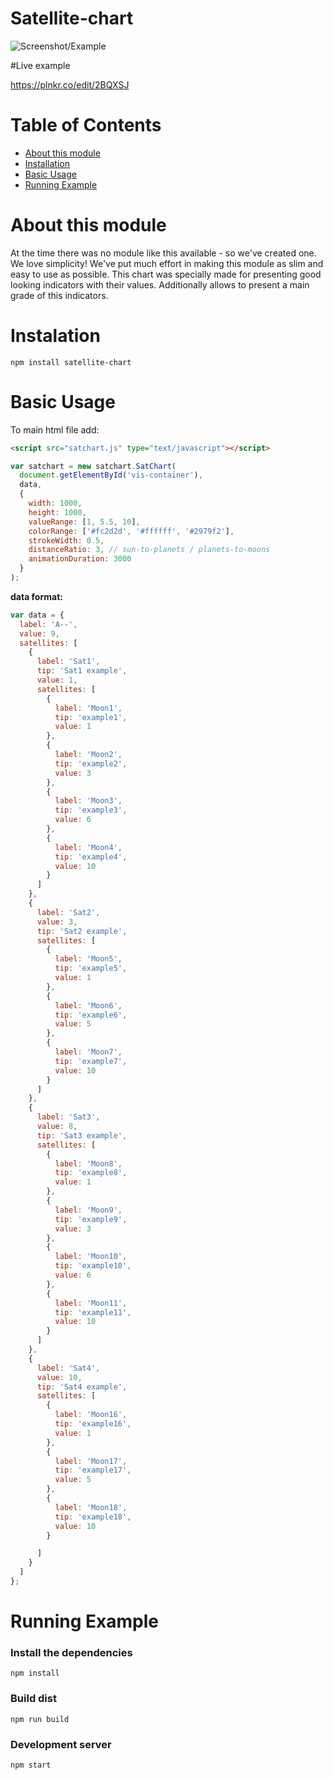 # Satellite-chart

![Screenshot/Example](http://i.imgur.com/KcAYwPql.png)

#Live example

https://plnkr.co/edit/2BQXSJ

# Table of Contents

* [About this module](#about-this-module)
* [Installation](#installation)
* [Basic Usage](#basic-usage)
* [Running Example](#running-example)

# About this module

At the time there was no module like this available - so we've created one.
We love simplicity! We've put much effort in making this module as slim and easy to use as possible.
This chart was specially made for presenting good looking indicators with their values. Additionally allows to present a main grade of this indicators.

# Instalation

`npm install satellite-chart`

# Basic Usage

To main html file add:

 ```html
 <script src="satchart.js" type="text/javascript"></script>
 ```


```javascript
var satchart = new satchart.SatChart(
  document.getElementById('vis-container'),
  data,
  {
    width: 1000,
    height: 1000,
    valueRange: [1, 5.5, 10],
    colorRange: ['#fc2d2d', '#ffffff', '#2979f2'],
    strokeWidth: 0.5,
    distanceRatio: 3, // sun-to-planets / planets-to-moons
    animationDuration: 3000
  }
);
```

**data format:**

```javascript
var data = {
  label: 'A--',
  value: 9,
  satellites: [
    {
      label: 'Sat1',
      tip: 'Sat1 example',
      value: 1,
      satellites: [
        {
          label: 'Moon1',
          tip: 'example1',
          value: 1
        },
        {
          label: 'Moon2',
          tip: 'example2',
          value: 3
        },
        {
          label: 'Moon3',
          tip: 'example3',
          value: 6
        },
        {
          label: 'Moon4',
          tip: 'example4',
          value: 10
        }
      ]
    },
    {
      label: 'Sat2',
      value: 3,
      tip: 'Sat2 example',
      satellites: [
        {
          label: 'Moon5',
          tip: 'example5',
          value: 1
        },
        {
          label: 'Moon6',
          tip: 'example6',
          value: 5
        },
        {
          label: 'Moon7',
          tip: 'example7',
          value: 10
        }
      ]
    },
    {
      label: 'Sat3',
      value: 8,
      tip: 'Sat3 example',
      satellites: [
        {
          label: 'Moon8',
          tip: 'example8',
          value: 1
        },
        {
          label: 'Moon9',
          tip: 'example9',
          value: 3
        },
        {
          label: 'Moon10',
          tip: 'example10',
          value: 6
        },
        {
          label: 'Moon11',
          tip: 'example11',
          value: 10
        }
      ]
    },
    {
      label: 'Sat4',
      value: 10,
      tip: 'Sat4 example',
      satellites: [
        {
          label: 'Moon16',
          tip: 'example16',
          value: 1
        },
        {
          label: 'Moon17',
          tip: 'example17',
          value: 5
        },
        {
          label: 'Moon18',
          tip: 'example18',
          value: 10
        }

      ]
    }
  ]
};
```


# Running Example
### Install the dependencies

`npm install`

### Build dist

`npm run build`

### Development server

`npm start` 

